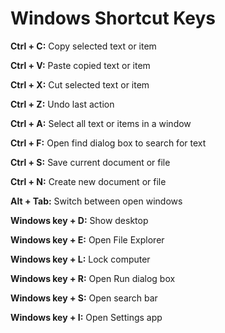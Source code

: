 # Windows Shortcut Keys
 **Ctrl + C:** Copy selected text or item

 **Ctrl + V:** Paste copied text or item
 
 **Ctrl + X:** Cut selected text or item
 
 **Ctrl + Z:** Undo last action
 
 **Ctrl + A:** Select all text or items in a window
 
 **Ctrl + F:** Open find dialog box to search for text
 
 **Ctrl + S:** Save current document or file
 
 **Ctrl + N:** Create new document or file
 
 **Alt + Tab:** Switch between open windows
 
 **Windows key + D:** Show desktop
 
 **Windows key + E:** Open File Explorer
 
 **Windows key + L:** Lock computer
 
 **Windows key + R:** Open Run dialog box
 
 **Windows key + S:** Open search bar
 
 **Windows key + I:** Open Settings app